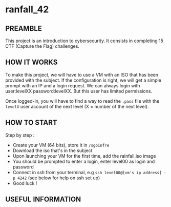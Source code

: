 # ranfall_42



<h2>PREAMBLE</h2>

This project is an introduction to cybersecurity. It consists in completing 15 CTF (Capture the Flag) challenges. 

<h2>HOW IT WORKS</h2>

To make this project, we will have to use a VM with an ISO that has been provided with the subject. If the configuration is right, we will get a simple prompt with an IP and a login request. We can always login with user:levelXX password:levelXX. But this user has limited permissions. 

Once logged-in, you will have to find a way to read the `.pass` file with the `levelX` user account of the next level (X = number of the next level).

<h2>HOW TO START</h2>

Step by step :
* Create your VM (64 bits), store it in `/sgoinfre`
* Download the iso that's in the subject
* Upon launching your VM for the first time, add the rainfall.iso image
* You should be prompted to enter a login, enter level00 as login and password
* Connect in ssh from your terminal, e.g `ssh level00@[vm's ip address] -p 4242` (see below for help on ssh set up)
* Good luck !


<h2>USEFUL INFORMATION</h2>
